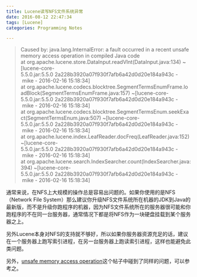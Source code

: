 ```yaml
---
title: Lucene读写NFS文件系统异常
date: 2016-08-12 22:47:34
tags: [Lucene]
categories: Programming Notes

---
```


>Caused by: java.lang.InternalError: a fault occurred in a recent unsafe memory access operation in compiled Java code
at org.apache.lucene.store.DataInput.readVInt(DataInput.java:134) ~[lucene-core-5.5.0.jar:5.5.0 2a228b3920a07f930f7afb6a42d0d20e184a943c - mike - 2016-02-16 15:18:34]
at org.apache.lucene.codecs.blocktree.SegmentTermsEnumFrame.loadBlock(SegmentTermsEnumFrame.java:157) ~[lucene-core-5.5.0.jar:5.5.0 2a228b3920a07f930f7afb6a42d0d20e184a943c - mike - 2016-02-16 15:18:34]
at org.apache.lucene.codecs.blocktree.SegmentTermsEnum.seekExact(SegmentTermsEnum.java:507) ~[lucene-core-5.5.0.jar:5.5.0 2a228b3920a07f930f7afb6a42d0d20e184a943c - mike - 2016-02-16 15:18:34]
at org.apache.lucene.index.LeafReader.docFreq(LeafReader.java:152) ~[lucene-core-5.5.0.jar:5.5.0 2a228b3920a07f930f7afb6a42d0d20e184a943c - mike - 2016-02-16 15:18:34]
at org.apache.lucene.search.IndexSearcher.count(IndexSearcher.java:394) ~[lucene-core-5.5.0.jar:5.5.0 2a228b3920a07f930f7afb6a42d0d20e184a943c - mike - 2016-02-16 15:18:34]

通常来说，在NFS上大规模的操作总是容易出问题的。如果你使用的是NFS（Network File System）那么建议你升级NFS文件系统所在机器的JDK到Java的最新版，而不是升级你跑程序的机器，因为NFS文件系统所在的服务器很可能和你跑程序的不在同一台服务器，通常情况下都是将NFS作为一块硬盘挂载到某个服务器之上。

另外Lucene本身对NFS的支持就不够好，所以如果你服务器资源充足的话，建议在一个服务器上跑写索引进程，在另一台服务器上跑读索引进程，这样也能避免此类问题。

另外，[unsafe memory access operation](http://www.gossamer-threads.com/lists/lucene/java-user/253368)这个帖子中碰到了同样的问题，可以参考之。